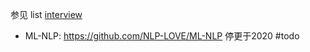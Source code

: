 参见 list [interview](https://github.com/stars/Lightblues/lists/leetcode)

- ML-NLP: <https://github.com/NLP-LOVE/ML-NLP> 停更于2020 #todo



